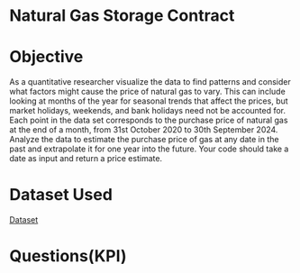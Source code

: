 # Natural Gas Storage Contract 

# Objective
As a quantitative researcher visualize the data to find patterns and consider what factors might cause the price of natural gas to vary. This can include looking at months of the year for seasonal trends that affect the prices, but market holidays, weekends, and bank holidays need not be accounted for. Each point in the data set corresponds to the purchase price of natural gas at the end of a month, from 31st October 2020 to 30th September 2024.
Analyze the data to estimate the purchase price of gas at any date in the past and extrapolate it for one year into the future. 
Your code should take a date as input and return a price estimate.

# Dataset Used
 <a href = "https://github.com/Shreyas-P2004/JP-moragan/blob/main/Nat_Gas.csv">Dataset</a>

# Questions(KPI)

 


